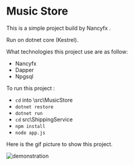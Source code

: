 # Music Store

This is a simple project build by Nancyfx .

Run on dotnet core (Kestrel).

What technologies this project use are as follow:

- Nancyfx
- Dapper
- Npgsql

To run this project :
- `cd` into \src\MusicStore
- `dotnet restore`
- `dotnet run `
- `cd` src\ShippingService
- `npm install`
- `node app.js`


Here is the gif picture to show this project.

![demonstration](https://raw.githubusercontent.com/hwqdt/NancyMusicStore/master/demonstration.gif)
